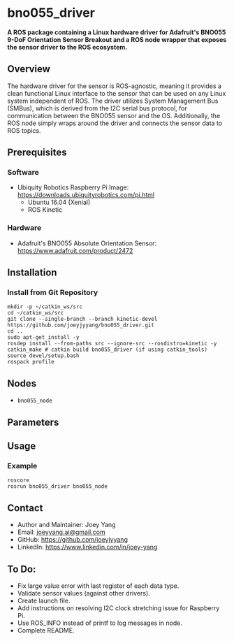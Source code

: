 # bno055_driver
**A ROS package containing a Linux hardware driver for Adafruit's BNO055 9-DoF Orientation Sensor Breakout and a ROS node wrapper that exposes the sensor driver to the ROS ecosystem.**

## Overview
The hardware driver for the sensor is ROS-agnostic, meaning it provides a clean functional Linux interface to the sensor that can be used on any Linux system independent of ROS. The driver utilizes System Management Bus (SMBus), which is derived from the I2C serial bus protocol, for communication between the BNO055 sensor and the OS. Additionally, the ROS node simply wraps around the driver and connects the sensor data to ROS topics.

## Prerequisites
### Software
- Ubiquity Robotics Raspberry Pi Image: https://downloads.ubiquityrobotics.com/pi.html
	- Ubuntu 16.04 (Xenial)
	- ROS Kinetic
### Hardware
- Adafruit's BNO055 Absolute Orientation Sensor: https://www.adafruit.com/product/2472

## Installation
### Install from Git Repository
```
mkdir -p ~/catkin_ws/src
cd ~/catkin_ws/src
git clone --single-branch --branch kinetic-devel https://github.com/joeyjyyang/bno055_driver.git
cd .. 
sudo apt-get install -y
rosdep install --from-paths src --ignore-src --rosdistro=kinetic -y
catkin_make # catkin build bno055_driver (if using catkin_tools)
source devel/setup.bash
rospack profile
```

## Nodes
- `bno055_node`

## Parameters

## Usage
### Example
```
roscore
rosrun bno055_driver bno055_node
```

## Contact
- Author and Maintainer: Joey Yang
- Email: joeyyang.ai@gmail.com
- GitHub: https://github.com/joeyjyyang
- LinkedIn: https://www.linkedin.com/in/joey-yang

## To Do:
- Fix large value error with last register of each data type.
- Validate sensor values (against other drivers).
- Create launch file.
- Add instructions on resolving I2C clock stretching issue for Raspberry Pi.
- Use ROS_INFO instead of printf to log messages in node.
- Complete README.

